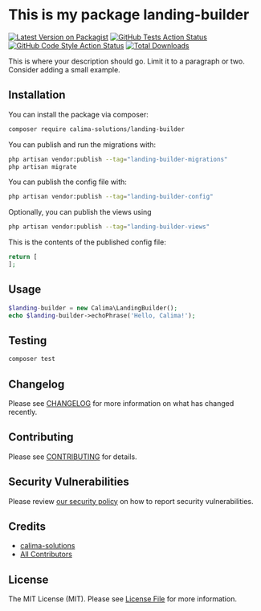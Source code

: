 # This is my package landing-builder

[![Latest Version on Packagist](https://img.shields.io/packagist/v/calima-solutions/landing-builder.svg?style=flat-square)](https://packagist.org/packages/calima-solutions/landing-builder)
[![GitHub Tests Action Status](https://img.shields.io/github/workflow/status/calima-solutions/landing-builder/run-tests?label=tests)](https://github.com/calima-solutions/landing-builder/actions?query=workflow%3Arun-tests+branch%3Amain)
[![GitHub Code Style Action Status](https://img.shields.io/github/workflow/status/calima-solutions/landing-builder/Check%20&%20fix%20styling?label=code%20style)](https://github.com/calima-solutions/landing-builder/actions?query=workflow%3A"Check+%26+fix+styling"+branch%3Amain)
[![Total Downloads](https://img.shields.io/packagist/dt/calima-solutions/landing-builder.svg?style=flat-square)](https://packagist.org/packages/calima-solutions/landing-builder)



This is where your description should go. Limit it to a paragraph or two. Consider adding a small example.

## Installation

You can install the package via composer:

```bash
composer require calima-solutions/landing-builder
```

You can publish and run the migrations with:

```bash
php artisan vendor:publish --tag="landing-builder-migrations"
php artisan migrate
```

You can publish the config file with:

```bash
php artisan vendor:publish --tag="landing-builder-config"
```

Optionally, you can publish the views using

```bash
php artisan vendor:publish --tag="landing-builder-views"
```

This is the contents of the published config file:

```php
return [
];
```

## Usage

```php
$landing-builder = new Calima\LandingBuilder();
echo $landing-builder->echoPhrase('Hello, Calima!');
```

## Testing

```bash
composer test
```

## Changelog

Please see [CHANGELOG](CHANGELOG.md) for more information on what has changed recently.

## Contributing

Please see [CONTRIBUTING](.github/CONTRIBUTING.md) for details.

## Security Vulnerabilities

Please review [our security policy](../../security/policy) on how to report security vulnerabilities.

## Credits

- [calima-solutions](https://github.com/calima-solutions)
- [All Contributors](../../contributors)

## License

The MIT License (MIT). Please see [License File](LICENSE.md) for more information.
